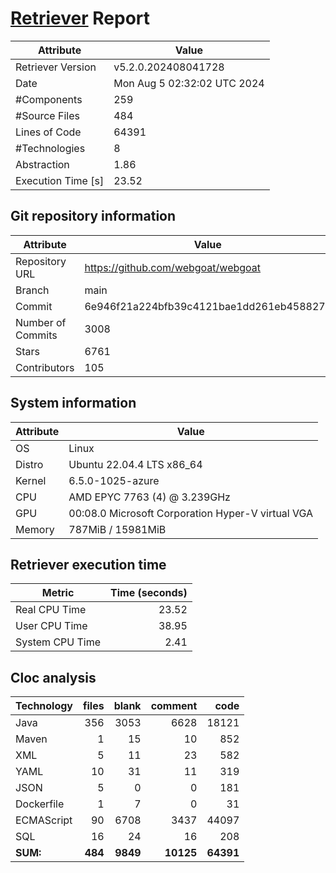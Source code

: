 # [Retriever](https://github.com/PalladioSimulator/Palladio-ReverseEngineering-Retriever) Report
| Attribute          | Value |
| ------------------ | ----- |
| Retriever Version  | v5.2.0.202408041728 |
| Date               | Mon Aug  5 02:32:02 UTC 2024 |
| #Components        | 259 |
| #Source Files      | 484 |
| Lines of Code      | 64391 |
| #Technologies      | 8 |
| Abstraction        | 1.86 |
| Execution Time [s] | 23.52 |

## Git repository information
|      Attribute    | Value |
| ----------------- | ----- |
| Repository URL    | https://github.com/webgoat/webgoat |
| Branch            | main |
| Commit            | 6e946f21a224bfb39c4121bae1dd261eb458827e |
| Number of Commits | 3008 |
| Stars             | 6761 |
| Contributors      | 105 |


## System information
| Attribute | Value |
| --------- | ----- |
| OS | Linux  |
| Distro | Ubuntu 22.04.4 LTS x86_64  |
| Kernel | 6.5.0-1025-azure  |
| CPU | AMD EPYC 7763 (4) @ 3.239GHz  |
| GPU | 00:08.0 Microsoft Corporation Hyper-V virtual VGA  |
| Memory | 787MiB / 15981MiB  |

## Retriever execution time
| Metric | Time (seconds) |
| --- | ---: |
| Real CPU Time | 23.52 |
| User CPU Time | 38.95 |
| System CPU Time | 2.41 |
<!--
Explainations:
- __Real CPU Time__: actual time the command has run (can be less than total time spent in user and system mode for multi-threaded processes)
- __User CPU Time__: time the command has spent running in user mode
- __System CPU Time__: time the command has spent running in system or kernel mode
-->

## Cloc analysis

<!-- github.com/AlDanial/cloc v 1.90  T=2.74 s (307.0 files/s, 39583.5 lines/s) -->

|Technology|files|blank|comment|code|
|:-------|-------:|-------:|-------:|-------:|
|Java|356|3053|6628|18121|
|Maven|1|15|10|852|
|XML|5|11|23|582|
|YAML|10|31|11|319|
|JSON|5|0|0|181|
|Dockerfile|1|7|0|31|
|ECMAScript|90|6708|3437|44097|
|SQL|16|24|16|208|
|**SUM:**|**484**|**9849**|**10125**|**64391**|
